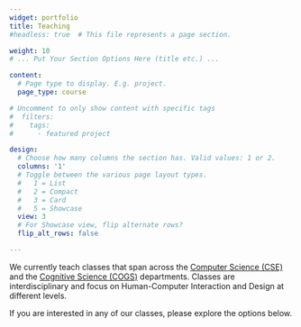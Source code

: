 ```yaml
---
widget: portfolio
title: Teaching
#headless: true  # This file represents a page section.

weight: 10
# ... Put Your Section Options Here (title etc.) ...

content:
  # Page type to display. E.g. project.
  page_type: course

# Uncomment to only show content with specific tags
#  filters:
#    tags:
#      - featured project

design:
  # Choose how many columns the section has. Valid values: 1 or 2.
  columns: '1'
  # Toggle between the various page layout types.
  #   1 = List
  #   2 = Compact  
  #   3 = Card
  #   5 = Showcase
  view: 3
  # For Showcase view, flip alternate rows?
  flip_alt_rows: false

---
```

We currently teach classes that span across the [Computer Science (CSE)](http://cse.ucsd.edu) and the [Cognitive Science (COGS)](http://cogsci.ucsd.edu) departments. Classes are interdisciplinary and focus on Human-Computer Interaction and Design at different levels. 

If you are interested in any of our classes, please explore the options below.